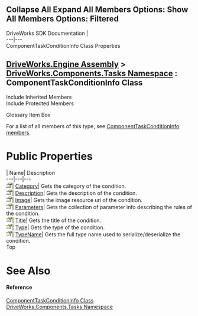 Collapse All Expand All Members Options: Show All  Members Options: Filtered   
---  
DriveWorks SDK Documentation  |   
---|---  
ComponentTaskConditionInfo Class Properties   
  
[DriveWorks.Engine Assembly](topic2156.md) > [DriveWorks.Components.Tasks Namespace](topic6391.md) : ComponentTaskConditionInfo Class  
---  
  
Include Inherited Members    
Include Protected Members    


Glossary Item Box

For a list of all members of this type, see [ComponentTaskConditionInfo members](topic6537.md).

# Public Properties

| Name| Description  
---|---|---  
![Public Property](dotnetimages/publicProperty.gif)| [Category](topic6542.md)| Gets the category of the condition.   
![Public Property](dotnetimages/publicProperty.gif)| [Description](topic6543.md)| Gets the description of the condition.   
![Public Property](dotnetimages/publicProperty.gif)| [Image](topic6544.md)| Gets the image resource uri of the condition.   
![Public Property](dotnetimages/publicProperty.gif)| [Parameters](topic6545.md)| Gets the collection of parameter info describing the rules of the condition.   
![Public Property](dotnetimages/publicProperty.gif)| [Title](topic6546.md)| Gets the title of the condition.   
![Public Property](dotnetimages/publicProperty.gif)| [Type](topic6547.md)| Gets the type of the condition.   
![Public Property](dotnetimages/publicProperty.gif)| [TypeName](topic6548.md)| Gets the full type name used to serialize/deserialize the condition.   
Top

# See Also

#### Reference

[ComponentTaskConditionInfo Class](topic6536.md)   
[DriveWorks.Components.Tasks Namespace](topic6391.md)


